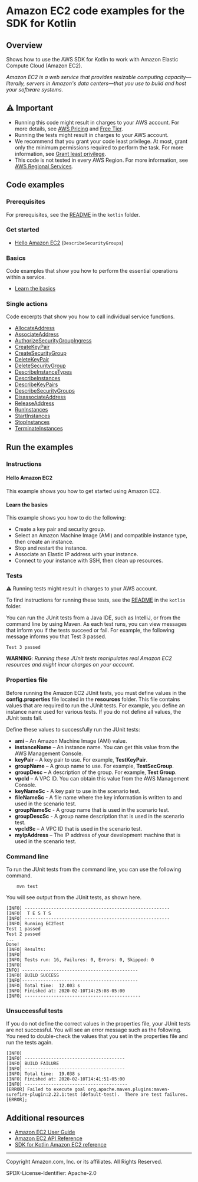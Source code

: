 # Amazon EC2 code examples for the SDK for Kotlin

## Overview

Shows how to use the AWS SDK for Kotlin to work with Amazon Elastic Compute Cloud (Amazon EC2).

<!--custom.overview.start-->
<!--custom.overview.end-->

_Amazon EC2 is a web service that provides resizable computing capacity—literally, servers in Amazon's data centers—that you use to build and host your software systems._

## ⚠ Important

* Running this code might result in charges to your AWS account. For more details, see [AWS Pricing](https://aws.amazon.com/pricing/) and [Free Tier](https://aws.amazon.com/free/).
* Running the tests might result in charges to your AWS account.
* We recommend that you grant your code least privilege. At most, grant only the minimum permissions required to perform the task. For more information, see [Grant least privilege](https://docs.aws.amazon.com/IAM/latest/UserGuide/best-practices.html#grant-least-privilege).
* This code is not tested in every AWS Region. For more information, see [AWS Regional Services](https://aws.amazon.com/about-aws/global-infrastructure/regional-product-services).

<!--custom.important.start-->
<!--custom.important.end-->

## Code examples

### Prerequisites

For prerequisites, see the [README](../../README.md#Prerequisites) in the `kotlin` folder.


<!--custom.prerequisites.start-->
<!--custom.prerequisites.end-->

### Get started

- [Hello Amazon EC2](src/main/kotlin/com/kotlin/ec2/DescribeSecurityGroups.kt#L39) (`DescribeSecurityGroups`)


### Basics

Code examples that show you how to perform the essential operations within a service.

- [Learn the basics](src/main/kotlin/com/kotlin/ec2/EC2Scenario.kt)


### Single actions

Code excerpts that show you how to call individual service functions.

- [AllocateAddress](src/main/kotlin/com/kotlin/ec2/AllocateAddress.kt#L41)
- [AssociateAddress](src/main/kotlin/com/kotlin/ec2/EC2Scenario.kt#L289)
- [AuthorizeSecurityGroupIngress](src/main/kotlin/com/kotlin/ec2/EC2Scenario.kt#L507)
- [CreateKeyPair](src/main/kotlin/com/kotlin/ec2/CreateKeyPair.kt#L38)
- [CreateSecurityGroup](src/main/kotlin/com/kotlin/ec2/CreateSecurityGroup.kt#L45)
- [DeleteKeyPair](src/main/kotlin/com/kotlin/ec2/DeleteKeyPair.kt#L38)
- [DeleteSecurityGroup](src/main/kotlin/com/kotlin/ec2/DeleteSecurityGroup.kt#L37)
- [DescribeInstanceTypes](src/main/kotlin/com/kotlin/ec2/EC2Scenario.kt#L420)
- [DescribeInstances](src/main/kotlin/com/kotlin/ec2/DescribeInstances.kt#L23)
- [DescribeKeyPairs](src/main/kotlin/com/kotlin/ec2/DescribeKeyPairs.kt#L23)
- [DescribeSecurityGroups](src/main/kotlin/com/kotlin/ec2/DescribeSecurityGroups.kt#L39)
- [DisassociateAddress](src/main/kotlin/com/kotlin/ec2/EC2Scenario.kt#L276)
- [ReleaseAddress](src/main/kotlin/com/kotlin/ec2/EC2Scenario.kt#L262)
- [RunInstances](src/main/kotlin/com/kotlin/ec2/CreateInstance.kt#L43)
- [StartInstances](src/main/kotlin/com/kotlin/ec2/EC2Scenario.kt#L318)
- [StopInstances](src/main/kotlin/com/kotlin/ec2/EC2Scenario.kt#L337)
- [TerminateInstances](src/main/kotlin/com/kotlin/ec2/TerminateInstance.kt#L38)


<!--custom.examples.start-->
<!--custom.examples.end-->

## Run the examples

### Instructions


<!--custom.instructions.start-->
<!--custom.instructions.end-->

#### Hello Amazon EC2

This example shows you how to get started using Amazon EC2.


#### Learn the basics

This example shows you how to do the following:

- Create a key pair and security group.
- Select an Amazon Machine Image (AMI) and compatible instance type, then create an instance.
- Stop and restart the instance.
- Associate an Elastic IP address with your instance.
- Connect to your instance with SSH, then clean up resources.

<!--custom.basic_prereqs.ec2_Scenario_GetStartedInstances.start-->
<!--custom.basic_prereqs.ec2_Scenario_GetStartedInstances.end-->


<!--custom.basics.ec2_Scenario_GetStartedInstances.start-->
<!--custom.basics.ec2_Scenario_GetStartedInstances.end-->


### Tests

⚠ Running tests might result in charges to your AWS account.


To find instructions for running these tests, see the [README](../../README.md#Tests)
in the `kotlin` folder.



<!--custom.tests.start-->

You can run the JUnit tests from a Java IDE, such as IntelliJ, or from the command line by using Maven. As each test runs, you can view messages that inform you if the tests succeed or fail. For example, the following message informs you that Test 3 passed.

    Test 3 passed

**WARNING**: _Running these JUnit tests manipulates real Amazon EC2 resources and might incur charges on your account._

### Properties file

Before running the Amazon EC2 JUnit tests, you must define values in the **config.properties** file located in the **resources** folder. This file contains values that are required to run the JUnit tests. For example, you define an instance name used for various tests. If you do not define all values, the JUnit tests fail.

Define these values to successfully run the JUnit tests:

- **ami** – An Amazon Machine Image (AMI) value.
- **instanceName** – An instance name. You can get this value from the AWS Management Console.
- **keyPair** – A key pair to use. For example, **TestKeyPair**.
- **groupName** – A group name to use. For example, **TestSecGroup**.
- **groupDesc** – A description of the group. For example, **Test Group**.
- **vpcId** – A VPC ID. You can obtain this value from the AWS Management Console.
- **keyNameSc** - A key pair to use in the scenario test.
- **fileNameSc** - A file name where the key information is written to and used in the scenario test.
- **groupNameSc** - A group name that is used in the scenario test.
- **groupDescSc** - A group name description that is used in the scenario test.
- **vpcIdSc** – A VPC ID that is used in the scenario test.
- **myIpAddress** – The IP address of your development machine that is used in the scenario test.

### Command line

To run the JUnit tests from the command line, you can use the following command.

    	mvn test

You will see output from the JUnit tests, as shown here.

    [INFO] -------------------------------------------------------
    [INFO]  T E S T S
    [INFO] -------------------------------------------------------
    [INFO] Running EC2Test
    Test 1 passed
    Test 2 passed
    ...
    Done!
    [INFO] Results:
    [INFO]
    [INFO] Tests run: 16, Failures: 0, Errors: 0, Skipped: 0
    [INFO]
    INFO] --------------------------------------------
    [INFO] BUILD SUCCESS
    [INFO]--------------------------------------------
    [INFO] Total time:  12.003 s
    [INFO] Finished at: 2020-02-10T14:25:08-05:00
    [INFO] --------------------------------------------

### Unsuccessful tests

If you do not define the correct values in the properties file, your JUnit tests are not successful. You will see an error message such as the following. You need to double-check the values that you set in the properties file and run the tests again.

    [INFO]
    [INFO] --------------------------------------
    [INFO] BUILD FAILURE
    [INFO] --------------------------------------
    [INFO] Total time:  19.038 s
    [INFO] Finished at: 2020-02-10T14:41:51-05:00
    [INFO] ---------------------------------------
    [ERROR] Failed to execute goal org.apache.maven.plugins:maven-surefire-plugin:2.22.1:test (default-test).  There are test failures.
    [ERROR];

<!--custom.tests.end-->

## Additional resources

- [Amazon EC2 User Guide](https://docs.aws.amazon.com/AWSEC2/latest/UserGuide/concepts.html)
- [Amazon EC2 API Reference](https://docs.aws.amazon.com/AWSEC2/latest/APIReference/Welcome.html)
- [SDK for Kotlin Amazon EC2 reference](https://sdk.amazonaws.com/kotlin/api/latest/ec2/index.html)

<!--custom.resources.start-->
<!--custom.resources.end-->

---

Copyright Amazon.com, Inc. or its affiliates. All Rights Reserved.

SPDX-License-Identifier: Apache-2.0
